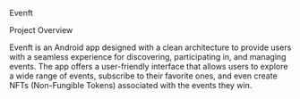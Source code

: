 Evenft

Project Overview

Evenft is an Android app designed with a clean architecture to provide users with a seamless experience for discovering, participating in, and managing events. The app offers a user-friendly interface that allows users to explore a wide range of events, subscribe to their favorite ones, and even create NFTs (Non-Fungible Tokens) associated with the events they win.
